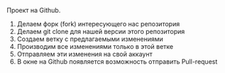 Проект на Github.

1. Делаем форк (fork) интересующего нас репозитория
2. Делаем git clone для нашей версии этого репозитория
3. Создаем ветку с предлагаемыми изменениями
4. Производим все изменениями только в этой ветке
5. Отправляем эти изменения на свой аккаунт
6. В окне на Github появляется возможность отправить Pull-request